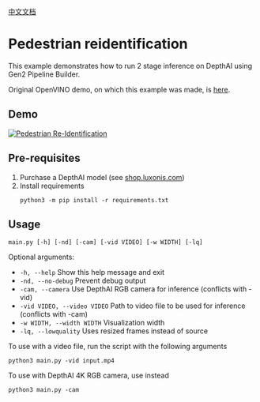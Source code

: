 [中文文档](README.zh-CN.md)

# Pedestrian reidentification

This example demonstrates how to run 2 stage inference on DepthAI using Gen2 Pipeline Builder.

Original OpenVINO demo, on which this example was made, is [here](https://docs.openvinotoolkit.org/2020.1/_demos_pedestrian_tracker_demo_README.html).

## Demo

[![Pedestrian Re-Identification](https://user-images.githubusercontent.com/32992551/108567421-71e6b180-72c5-11eb-8af0-c6e5c3382874.png)](https://www.youtube.com/watch?v=QlXGtMWVV18 "Person Re-ID on DepthAI")

## Pre-requisites

1. Purchase a DepthAI model (see [shop.luxonis.com](https://shop.luxonis.com/))
2. Install requirements
   ```
   python3 -m pip install -r requirements.txt
   ```

## Usage

```
main.py [-h] [-nd] [-cam] [-vid VIDEO] [-w WIDTH] [-lq]
```

Optional arguments:
 - `-h, --help` Show this help message and exit
 - `-nd, --no-debug` Prevent debug output
 - `-cam, --camera` Use DepthAI RGB camera for inference (conflicts with -vid)
 - `-vid VIDEO, --video VIDEO` Path to video file to be used for inference (conflicts with -cam)
 - `-w WIDTH, --width WIDTH` Visualization width
 - `-lq, --lowquality` Uses resized frames instead of source


To use with a video file, run the script with the following arguments

```
python3 main.py -vid input.mp4
```

To use with DepthAI 4K RGB camera, use instead

```
python3 main.py -cam
``` 
